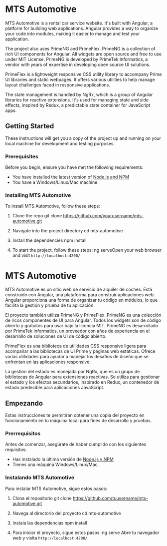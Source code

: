 # MTS Automotive

MTS Automotive is a rental car service website. It's built with Angular, a platform for building web applications. Angular provides a way to organize your code into modules, making it easier to manage and test your application.

The project also uses PrimeNG and PrimeFlex. PrimeNG is a collection of rich UI components for Angular. All widgets are open source and free to use under MIT License. PrimeNG is developed by PrimeTek Informatics, a vendor with years of expertise in developing open source UI solutions. 

PrimeFlex is a lightweight responsive CSS utility library to accompany Prime UI libraries and static webpages. It offers various utilities to help manage layout challenges faced in responsive applications.

The state management is handled by NgRx, which is a group of Angular libraries for reactive extensions. It's used for managing state and side effects, inspired by Redux, a predictable state container for JavaScript apps.

## Getting Started

These instructions will get you a copy of the project up and running on your local machine for development and testing purposes.

### Prerequisites

Before you begin, ensure you have met the following requirements:

- You have installed the latest version of [Node.js and NPM](https://nodejs.org/en/download/)
- You have a Windows/Linux/Mac machine.

### Installing MTS Automotive

To install MTS Automotive, follow these steps:

1. Clone the repo
git clone https://github.com/yourusername/mts-automotive.git

2. Navigate into the project directory
cd mts-automotive
3. Install the dependencies
npm install
4. To start the project, follow these steps:
ng serveOpen your web browser and visit `http://localhost:4200/`



# MTS Automotive

MTS Automotive es un sitio web de servicio de alquiler de coches. Está construido con Angular, una plataforma para construir aplicaciones web. Angular proporciona una forma de organizar tu código en módulos, lo que facilita la gestión y prueba de tu aplicación.

El proyecto también utiliza PrimeNG y PrimeFlex. PrimeNG es una colección de ricos componentes de UI para Angular. Todos los widgets son de código abierto y gratuitos para usar bajo la licencia MIT. PrimeNG es desarrollado por PrimeTek Informatics, un proveedor con años de experiencia en el desarrollo de soluciones de UI de código abierto.

PrimeFlex es una biblioteca de utilidades CSS responsive ligera para acompañar a las bibliotecas de UI Prime y páginas web estáticas. Ofrece varias utilidades para ayudar a manejar los desafíos de diseño que se enfrentan en las aplicaciones responsive.

La gestión del estado es manejada por NgRx, que es un grupo de bibliotecas de Angular para extensiones reactivas. Se utiliza para gestionar el estado y los efectos secundarios, inspirado en Redux, un contenedor de estado predecible para aplicaciones JavaScript.

## Empezando

Estas instrucciones te permitirán obtener una copia del proyecto en funcionamiento en tu máquina local para fines de desarrollo y pruebas.

### Prerrequisitos

Antes de comenzar, asegúrate de haber cumplido con los siguientes requisitos:

- Has instalado la última versión de [Node.js y NPM](https://nodejs.org/es/download/)
- Tienes una máquina Windows/Linux/Mac.

### Instalando MTS Automotive

Para instalar MTS Automotive, sigue estos pasos:

1. Clona el repositorio
git clone https://github.com/tuusername/mts-automotive.git

2. Navega al directorio del proyecto
cd mts-automotive
3. Instala las dependencias
npm install
4. Para iniciar el proyecto, sigue estos pasos:
ng serve
Abre tu navegador web y visita `http://localhost:4200/`
